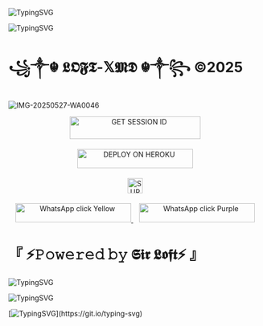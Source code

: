 
![TypingSVG](https://readme-typing-svg.herokuapp.com?font=Rockstar-ExtraBold&size=100&pause=1000&color=FF0000&center=true&vCenter=true&width=815&height=130&lines=▭+▬+▭+▬+▭+▬+▭+▬+▭+▬+▭)



![TypingSVG](https://readme-typing-svg.herokuapp.com?font=Rockstar-ExtraBold&size=100&pause=1000&color=FF0000&center=true&vCenter=true&width=815&height=130&lines=▭+▬+▭+▬+▭+▬+▭+▬+▭+▬+▭)




#        ꧁༒☬ 𝕷𝕺𝕱𝕿-𝕏𝕸𝕯 ☬༒꧂ ©2025

![IMG-20250527-WA0046](https://github.com/user-attachments/assets/52985e27-2108-4d21-b355-b7362ea2dca7)










<div align="center">
  <a href="https://fuck-you-2.onrender.com/">
    <img title="GET SESSION ID" src="https://img.shields.io/badge/GET SESSION ID-HERE-0000FF?style=for-the-badge&logo=render&logoColor=white&labelColor=0000FF&color=0000FF" width="260" height="45"/>
  </a>
</div>

<div align="center" style="margin-top: 20px;">
  <a href="https://dashboard.heroku.com/new?template=https://github.com/loftxmd23/sir-loft">
<img title="DEPLOY ON HEROKU" src="https://img.shields.io/badge/DEPLOY-ON HEROKU-red?style=for-the-badge&logo=heroku&logoColor=white&labelColor=red&color=red" width="230" height="38.1"/>
  </a>
</div>

<div align="center" style="margin-top: 20px;">
  <a href="https://whatsapp.com/channel/0029Vb6B9xFCxoAseuG1g610">
    <img height="30" title="SUPPORT CHANNEL" src="https://img.shields.io/badge/Support%20Channel-ff69b4?style=for-the-badge&logo=whatsapp&logoColor=white&labelColor=ff69b4&color=ff69b4">
  </a>
</div>

<p align="center" style="margin-top: 20px;">
  <a href="https://wa.me/255778018545">
    <img src="https://img.shields.io/badge/WhatsApp-click-FFD700?style=for-the-badge&logo=whatsapp&logoColor=white" width="230" height="38" alt="WhatsApp click Yellow"/>
  </a>
  &nbsp;&nbsp;
  <a href="https://wa.me/255778018545">
    <img src="https://img.shields.io/badge/WhatsApp-click-800080?style=for-the-badge&logo=whatsapp&logoColor=white" width="230" height="38" alt="WhatsApp click Purple"/>
  </a>
</p>

#          『 ⚡𝙿𝚘𝚠𝚎𝚛𝚎𝚍 𝚋𝚢 𝕾𝖎𝖗 𝕷𝖔𝖋𝖙⚡ 』
![TypingSVG](https://readme-typing-svg.herokuapp.com?font=Rockstar-ExtraBold&size=100&pause=1000&color=FF0000&center=true&vCenter=true&width=815&height=130&lines=▭+▬+▭+▬+▭+▬+▭+▬+▭+▬+▭)



![TypingSVG](https://readme-typing-svg.herokuapp.com?font=Rockstar-ExtraBold&size=100&pause=1000&color=FF0000&center=true&vCenter=true&width=815&height=130&lines=▭+▬+▭+▬+▭+▬+▭+▬+▭+▬+▭)



[![TypingSVG](https://readme-typing-svg.herokuapp.com?font=Rockstar-ExtraBold&size=60&pause=1000&color=FF0000&center=true&vCenter=true&width=815&height=130&lines=꧁༒☬+𝕃𝕆𝔽𝕋-𝕏𝕄𝔻+☬༒꧂;Welcome+to+a+really+power!)](https://git.io/typing-svg)
```